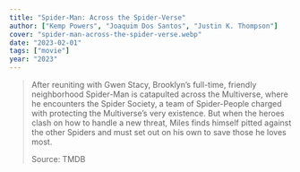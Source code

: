 ```yaml
---
title: "Spider-Man: Across the Spider-Verse"
author: ["Kemp Powers", "Joaquim Dos Santos", "Justin K. Thompson"]
cover: "spider-man-across-the-spider-verse.webp"
date: "2023-02-01"
tags: ["movie"]
year: "2023"
---
```


> After reuniting with Gwen Stacy, Brooklyn’s full-time, friendly neighborhood Spider-Man is catapulted across the Multiverse, where he encounters the Spider Society, a team of Spider-People charged with protecting the Multiverse’s very existence. But when the heroes clash on how to handle a new threat, Miles finds himself pitted against the other Spiders and must set out on his own to save those he loves most.
>
> Source: TMDB
